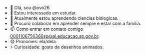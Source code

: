 - 👋 Olá, sou @ovo26
- 👀 Estou interessado em estudar.
- 🌱 Atualmente estou aprendendo ciencias biologicas.
- 💞️ Procuro colaborar em aprender sempre e estar com a familia.
- 📫 Como entrar em contato comigo 0001106750366sp@al.educacao.sp.gov.br.
- 😄 Pronomes: ela/dela.
- ⚡ Curiosidade: gosto de desenhos animados.
